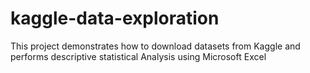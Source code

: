 # kaggle-data-exploration
This project demonstrates how to download datasets from Kaggle and performs descriptive statistical Analysis using Microsoft Excel  

